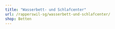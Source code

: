 ```yaml
---
title: "Wasserbett- und Schlafcenter"
url: /rapperswil-sg/wasserbett-und-schlafcenter/
shop: Betten
---
```

